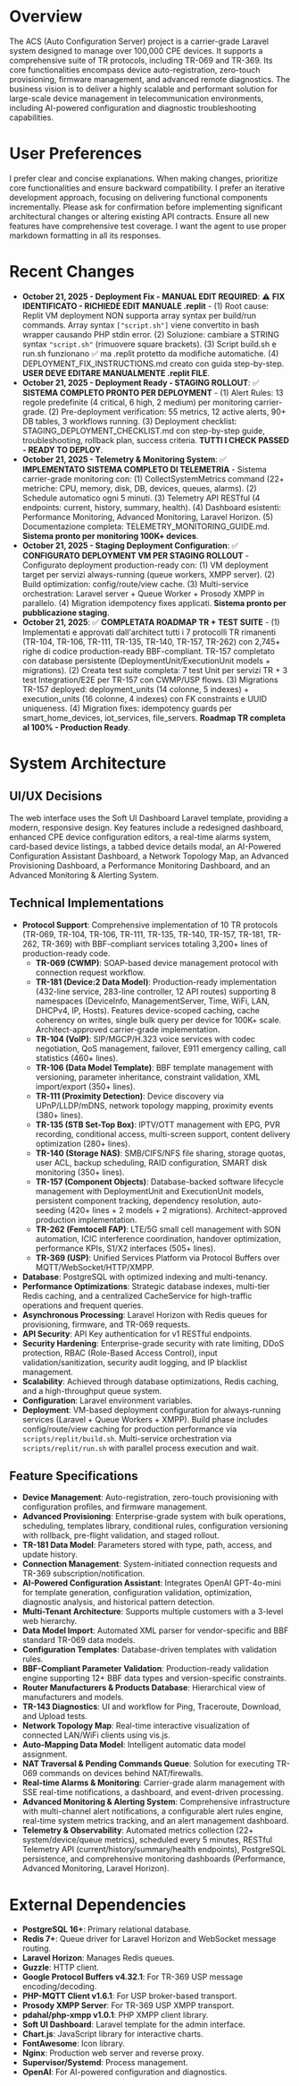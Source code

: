 # Overview
The ACS (Auto Configuration Server) project is a carrier-grade Laravel system designed to manage over 100,000 CPE devices. It supports a comprehensive suite of TR protocols, including TR-069 and TR-369. Its core functionalities encompass device auto-registration, zero-touch provisioning, firmware management, and advanced remote diagnostics. The business vision is to deliver a highly scalable and performant solution for large-scale device management in telecommunication environments, including AI-powered configuration and diagnostic troubleshooting capabilities.

# User Preferences
I prefer clear and concise explanations. When making changes, prioritize core functionalities and ensure backward compatibility. I prefer an iterative development approach, focusing on delivering functional components incrementally. Please ask for confirmation before implementing significant architectural changes or altering existing API contracts. Ensure all new features have comprehensive test coverage. I want the agent to use proper markdown formatting in all its responses.

# Recent Changes
- **October 21, 2025 - Deployment Fix - MANUAL EDIT REQUIRED**: ⚠️ **FIX IDENTIFICATO - RICHIEDE EDIT MANUALE .replit** - (1) Root cause: Replit VM deployment NON supporta array syntax per build/run commands. Array syntax `["script.sh"]` viene convertito in bash wrapper causando PHP stdin error. (2) Soluzione: cambiare a STRING syntax `"script.sh"` (rimuovere square brackets). (3) Script build.sh e run.sh funzionano ✅ ma .replit protetto da modifiche automatiche. (4) DEPLOYMENT_FIX_INSTRUCTIONS.md creato con guida step-by-step. **USER DEVE EDITARE MANUALMENTE .replit FILE**.
- **October 21, 2025 - Deployment Ready - STAGING ROLLOUT**: ✅ **SISTEMA COMPLETO PRONTO PER DEPLOYMENT** - (1) Alert Rules: 13 regole predefinite (4 critical, 6 high, 2 medium) per monitoring carrier-grade. (2) Pre-deployment verification: 55 metrics, 12 active alerts, 90+ DB tables, 3 workflows running. (3) Deployment checklist: STAGING_DEPLOYMENT_CHECKLIST.md con step-by-step guide, troubleshooting, rollback plan, success criteria. **TUTTI I CHECK PASSED - READY TO DEPLOY**.
- **October 21, 2025 - Telemetry & Monitoring System**: ✅ **IMPLEMENTATO SISTEMA COMPLETO DI TELEMETRIA** - Sistema carrier-grade monitoring con: (1) CollectSystemMetrics command (22+ metriche: CPU, memory, disk, DB, devices, queues, alarms). (2) Schedule automatico ogni 5 minuti. (3) Telemetry API RESTful (4 endpoints: current, history, summary, health). (4) Dashboard esistenti: Performance Monitoring, Advanced Monitoring, Laravel Horizon. (5) Documentazione completa: TELEMETRY_MONITORING_GUIDE.md. **Sistema pronto per monitoring 100K+ devices**.
- **October 21, 2025 - Staging Deployment Configuration**: ✅ **CONFIGURATO DEPLOYMENT VM PER STAGING ROLLOUT** - Configurato deployment production-ready con: (1) VM deployment target per servizi always-running (queue workers, XMPP server). (2) Build optimization: config/route/view cache. (3) Multi-service orchestration: Laravel server + Queue Worker + Prosody XMPP in parallelo. (4) Migration idempotency fixes applicati. **Sistema pronto per pubblicazione staging**.
- **October 21, 2025**: ✅ **COMPLETATA ROADMAP TR + TEST SUITE** - (1) Implementati e approvati dall'architect tutti i 7 protocolli TR rimanenti (TR-104, TR-106, TR-111, TR-135, TR-140, TR-157, TR-262) con 2,745+ righe di codice production-ready BBF-compliant. TR-157 completato con database persistente (DeploymentUnit/ExecutionUnit models + migrations). (2) Creata test suite completa: 7 test Unit per servizi TR + 3 test Integration/E2E per TR-157 con CWMP/USP flows. (3) Migrations TR-157 deployed: deployment_units (14 colonne, 5 indexes) + execution_units (16 colonne, 4 indexes) con FK constraints e UUID uniqueness. (4) Migration fixes: idempotency guards per smart_home_devices, iot_services, file_servers. **Roadmap TR completa al 100% - Production Ready**.

# System Architecture

## UI/UX Decisions
The web interface uses the Soft UI Dashboard Laravel template, providing a modern, responsive design. Key features include a redesigned dashboard, enhanced CPE device configuration editors, a real-time alarms system, card-based device listings, a tabbed device details modal, an AI-Powered Configuration Assistant Dashboard, a Network Topology Map, an Advanced Provisioning Dashboard, a Performance Monitoring Dashboard, and an Advanced Monitoring & Alerting System.

## Technical Implementations
- **Protocol Support**: Comprehensive implementation of 10 TR protocols (TR-069, TR-104, TR-106, TR-111, TR-135, TR-140, TR-157, TR-181, TR-262, TR-369) with BBF-compliant services totaling 3,200+ lines of production-ready code.
  - **TR-069 (CWMP)**: SOAP-based device management protocol with connection request workflow.
  - **TR-181 (Device:2 Data Model)**: Production-ready implementation (432-line service, 283-line controller, 12 API routes) supporting 8 namespaces (DeviceInfo, ManagementServer, Time, WiFi, LAN, DHCPv4, IP, Hosts). Features device-scoped caching, cache coherency on writes, single bulk query per device for 100K+ scale. Architect-approved carrier-grade implementation.
  - **TR-104 (VoIP)**: SIP/MGCP/H.323 voice services with codec negotiation, QoS management, failover, E911 emergency calling, call statistics (460+ lines).
  - **TR-106 (Data Model Template)**: BBF template management with versioning, parameter inheritance, constraint validation, XML import/export (350+ lines).
  - **TR-111 (Proximity Detection)**: Device discovery via UPnP/LLDP/mDNS, network topology mapping, proximity events (380+ lines).
  - **TR-135 (STB Set-Top Box)**: IPTV/OTT management with EPG, PVR recording, conditional access, multi-screen support, content delivery optimization (280+ lines).
  - **TR-140 (Storage NAS)**: SMB/CIFS/NFS file sharing, storage quotas, user ACL, backup scheduling, RAID configuration, SMART disk monitoring (350+ lines).
  - **TR-157 (Component Objects)**: Database-backed software lifecycle management with DeploymentUnit and ExecutionUnit models, persistent component tracking, dependency resolution, auto-seeding (420+ lines + 2 models + 2 migrations). Architect-approved production implementation.
  - **TR-262 (Femtocell FAP)**: LTE/5G small cell management with SON automation, ICIC interference coordination, handover optimization, performance KPIs, S1/X2 interfaces (505+ lines).
  - **TR-369 (USP)**: Unified Services Platform via Protocol Buffers over MQTT/WebSocket/HTTP/XMPP.
- **Database**: PostgreSQL with optimized indexing and multi-tenancy.
- **Performance Optimizations**: Strategic database indexes, multi-tier Redis caching, and a centralized CacheService for high-traffic operations and frequent queries.
- **Asynchronous Processing**: Laravel Horizon with Redis queues for provisioning, firmware, and TR-069 requests.
- **API Security**: API Key authentication for v1 RESTful endpoints.
- **Security Hardening**: Enterprise-grade security with rate limiting, DDoS protection, RBAC (Role-Based Access Control), input validation/sanitization, security audit logging, and IP blacklist management.
- **Scalability**: Achieved through database optimizations, Redis caching, and a high-throughput queue system.
- **Configuration**: Laravel environment variables.
- **Deployment**: VM-based deployment configuration for always-running services (Laravel + Queue Workers + XMPP). Build phase includes config/route/view caching for production performance via `scripts/replit/build.sh`. Multi-service orchestration via `scripts/replit/run.sh` with parallel process execution and wait.

## Feature Specifications
- **Device Management**: Auto-registration, zero-touch provisioning with configuration profiles, and firmware management.
- **Advanced Provisioning**: Enterprise-grade system with bulk operations, scheduling, templates library, conditional rules, configuration versioning with rollback, pre-flight validation, and staged rollout.
- **TR-181 Data Model**: Parameters stored with type, path, access, and update history.
- **Connection Management**: System-initiated connection requests and TR-369 subscription/notification.
- **AI-Powered Configuration Assistant**: Integrates OpenAI GPT-4o-mini for template generation, configuration validation, optimization, diagnostic analysis, and historical pattern detection.
- **Multi-Tenant Architecture**: Supports multiple customers with a 3-level web hierarchy.
- **Data Model Import**: Automated XML parser for vendor-specific and BBF standard TR-069 data models.
- **Configuration Templates**: Database-driven templates with validation rules.
- **BBF-Compliant Parameter Validation**: Production-ready validation engine supporting 12+ BBF data types and version-specific constraints.
- **Router Manufacturers & Products Database**: Hierarchical view of manufacturers and models.
- **TR-143 Diagnostics**: UI and workflow for Ping, Traceroute, Download, and Upload tests.
- **Network Topology Map**: Real-time interactive visualization of connected LAN/WiFi clients using vis.js.
- **Auto-Mapping Data Model**: Intelligent automatic data model assignment.
- **NAT Traversal & Pending Commands Queue**: Solution for executing TR-069 commands on devices behind NAT/firewalls.
- **Real-time Alarms & Monitoring**: Carrier-grade alarm management with SSE real-time notifications, a dashboard, and event-driven processing.
- **Advanced Monitoring & Alerting System**: Comprehensive infrastructure with multi-channel alert notifications, a configurable alert rules engine, real-time system metrics tracking, and an alert management dashboard.
- **Telemetry & Observability**: Automated metrics collection (22+ system/device/queue metrics), scheduled every 5 minutes, RESTful Telemetry API (current/history/summary/health endpoints), PostgreSQL persistence, and comprehensive monitoring dashboards (Performance, Advanced Monitoring, Laravel Horizon).

# External Dependencies
- **PostgreSQL 16+**: Primary relational database.
- **Redis 7+**: Queue driver for Laravel Horizon and WebSocket message routing.
- **Laravel Horizon**: Manages Redis queues.
- **Guzzle**: HTTP client.
- **Google Protocol Buffers v4.32.1**: For TR-369 USP message encoding/decoding.
- **PHP-MQTT Client v1.6.1**: For USP broker-based transport.
- **Prosody XMPP Server**: For TR-369 USP XMPP transport.
- **pdahal/php-xmpp v1.0.1**: PHP XMPP client library.
- **Soft UI Dashboard**: Laravel template for the admin interface.
- **Chart.js**: JavaScript library for interactive charts.
- **FontAwesome**: Icon library.
- **Nginx**: Production web server and reverse proxy.
- **Supervisor/Systemd**: Process management.
- **OpenAI**: For AI-powered configuration and diagnostics.